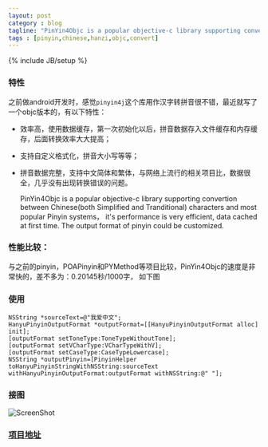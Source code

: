 ```yaml
---
layout: post
category : blog
tagline: "PinYin4Objc is a popular objective-c library supporting convertion between Chinese"
tags : [pinyin,chinese,hanzi,objc,convert]
---
```

{% include JB/setup %}

### 特性

之前做android开发时，感觉`pinyin4j`这个库用作汉字转拼音很不错，最近就写了一个objc版本的，有以下特性：

* 效率高，使用数据缓存，第一次初始化以后，拼音数据存入文件缓存和内存缓存，后面转换效率大大提高；
* 支持自定义格式化，拼音大小写等等；
* 拼音数据完整，支持中文简体和繁体，与网络上流行的相关项目比，数据很全，几乎没有出现转换错误的问题。

	PinYin4Objc is a popular objective-c library supporting convertion between Chinese(both Simplified and Tranditional) characters and most popular Pinyin systems， it's performance is very efficient, data cached at first time. The output format of pinyin could be customized.

### 性能比较：

与之前的pinyin，POAPinyin和PYMethod等项目比较，PinYin4Objc的速度是非常快的，差不多为：0.20145秒/1000字， 如下图


### 使用 
	
	NSString *sourceText=@"我爱中文";
	HanyuPinyinOutputFormat *outputFormat=[[HanyuPinyinOutputFormat alloc] init];
	[outputFormat setToneType:ToneTypeWithoutTone];
	[outputFormat setVCharType:VCharTypeWithV];
	[outputFormat setCaseType:CaseTypeLowercase];
	NSString *outputPinyin=[PinyinHelper toHanyuPinyinStringWithNSString:sourceText withHanyuPinyinOutputFormat:outputFormat withNSString:@" "];
    	
    	
    	
### 接图

![ScreenShot](https://github.com/kimziv/PinYin4Objc/blob/master/ScreenShot.PNG)

### [项目地址](https://github.com/kimziv/PinYin4Objc)
   